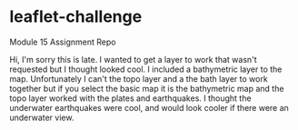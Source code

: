 # leaflet-challenge
Module 15 Assignment Repo

Hi, I'm sorry this is late. I wanted to get a layer to work that wasn't requested but I thought looked cool. I included a bathymetric layer to the map. Unfortunately
I can't the topo layer and a the bath layer to work together but if you select the basic map it is the bathymetric map and the topo layer worked with the plates and
earthquakes. I thought the underwater earthquakes were cool, and would look cooler if there were an underwater view. 
